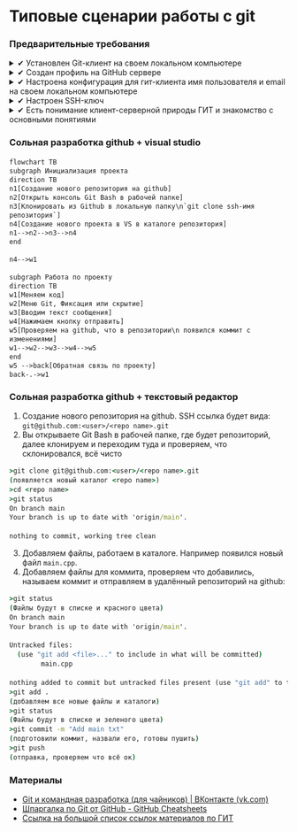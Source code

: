 # Типовые сценарии работы с git

### Предварительные требования

<details>
<summary> ✔ Установлен Git-клиент на своем локальном компьютере</summary><p>

* Правой кнопкой нажимаем на рабочем столе, есть в контекстном меню GIT GUI Here, Git Bash Here.
![](./images/Pasted%20image%2020240618152052.png)
* Открываем Git Bash Here и набираем `git version`
![](./images/Pasted%20image%2020240618152211.png)
 
Подробно: [guides/git/README.md at master · netology-code/guides (github.com)](https://github.com/netology-code/guides/blob/master/git/README.md) 

</p></details>

<details>
<summary> ✔ Создан профиль на GitHub сервере</summary><p>

* Заходите на сайт github.com, нажимаете Sign In, логинетесь со своими данными
![](./images/Pasted%20image%2020240618152814.png)
* Отображается ваша домашняя страничка
![](./images/Pasted%20image%2020240618153002.png)

Подробно: [guides/github/README.md at master · netology-code/guides](https://github.com/netology-code/guides/blob/master/github/README.md)

</p></details>

<details>
<summary> ✔ Настроена конфигурация для гит-клиента имя пользователя и email на своем локальном компьютере </summary><p>
  
* Правой кнопкой нажимаем на рабочем столе, 
`git --global user.name`, `git --global user.email`. Выдача примерно такая (версия может отличаться):
![](./images/Pasted%20image%2020240618161753.png)
Подробно: [guides/git-terminal/git-terminal.md at master · netology-code/guides (github.com)](https://github.com/netology-code/guides/blob/master/git-terminal/git-terminal.md#%D0%BF%D0%B5%D1%80%D0%B2%D0%BE%D0%BD%D0%B0%D1%87%D0%B0%D0%BB%D1%8C%D0%BD%D0%B0%D1%8F-%D0%BD%D0%B0%D1%81%D1%82%D1%80%D0%BE%D0%B9%D0%BA%D0%B0-git) 

</p></details>

<details>
<summary> ✔ Настроен SSH-ключ </summary><p>

* Правой кнопкой нажимаем на рабочем столе Git Bash here,  ввести
`ls ~/.ssh`. Выдача примерно такая (версия может отличаться):
![](./images/Pasted%20image%2020240618163149.png)
* Заходим в настройки гитхаб, SSH and GPG keys. Смотрим, что там тоже есть ключ:
![](./images/Pasted%20image%2020240618163827.png)
Подробно: [guides/git-ssh at master · netology-code/guides (github.com)](https://github.com/netology-code/guides/tree/master/git-ssh)

</p></details>

<details>
<summary> ✔ Есть понимание клиент-серверной природы ГИТ и знакомство с основными понятиями </summary><p>

### Система контроля версий

```mermaid
flowchart TD
GitHub -->|Сервер| GIT-СИСТЕМА
BitBucket -.->|Сервер| GIT-СИСТЕМА
GitLab -.->|Сервер| GIT-СИСТЕМА
GIT-СИСТЕМА -->|Клиент| GitС1[Клиент консольный] 
GIT-СИСТЕМА -->|Клиент| GitС2[Клиент GUI] 
GIT-СИСТЕМА -.->|Клиент| GitС3[Интеграция с VisualStudio] 
```

GIT-СИСТЕМА - гит как система для контроля версий имеет локальную часть, которая ставится на рабочую машину разработчика и серверную часть (аналог облакак), которая настраивается через веб-интерфейс. При этом работа с гит происходит однообразно через гит-клиенты и стандартные операции.


![](./images/synchro.png)

### Основные сущности

```mermaid
flowchart TD
Репозиторий -->|Хранится| Локальный[Локальный репозиторий]
Репозиторий -->|Хранится| Удалённый[Удалённый репозиторий]
Репозиторий -->|Содержит| Ветка
Ветка -->|Содержит| Коммит
```

**Репозиторий** — некий каталог файловой системы, в котором находятся служебные файлы гит помимо файлов.     
**Локальный репозиторий** — репозиторий, расположенный на локальном компьютере разработчика в каталоге. Именно в нём происходит разработка и фиксация изменений, которые отправляются на удаленный репозиторий.    
**Удаленный репозиторий** — репозиторий, находящийся на удаленном сервере. Это общий репозиторий, в который приходят все изменения, и из которого забираются все обновления.    
**Коммит** (Commit) — это объект, содержащий информацию об изменённых файлах. Представляйте его себе в виде zip-архива с подписью-хешем.    
**Ветка** (Branch) — это отдельная история изменений (**коммитов**) в рамках одного репозитория.    

</p></details>

### Сольная разработка github + visual studio

```mermaid
flowchart TB 
subgraph Инициализация проекта
direction TB
n1[Создание нового репозитория на github]
n2[Открыть консоль Git Bash в рабочей папке]
n3[Клонировать из Github в локальную папку\n`git clone ssh-имя репозитория`]
n4[Создание нового проекта в VS в каталоге репозитория]
n1-->n2-->n3-->n4
end 

n4-->w1

subgraph Работа по проекту
direction TB
w1[Меняем код]
w2[Меню Git, Фиксация или скрытие]
w3[Вводим текст сообщения]
w4[Нажимаем кнопку отправить]
w5[Проверяем на github, что в репозитории\n появился коммит с изменениями]
w1-->w2-->w3-->w4-->w5
end 
w5 -->back[Обратная связь по проекту]
back-.->w1
```
### Сольная разработка github + текстовый редактор

1. Создание нового репозитория на github. SSH ссылка будет вида: `git@github.com:<user>/<repo name>.git`
2. Вы открываете Git Bash в рабочей папке, где будет репозиторий, далее клонируем и переходим туда и проверяем, что склонировался, всё чисто 
```cmd
>git clone git@github.com:<user>/<repo name>.git
(появляется новый каталог <repo name>)
>cd <repo name>
>git status
On branch main
Your branch is up to date with 'origin/main'.

nothing to commit, working tree clean
```
3. Добавляем файлы, работаем в каталоге. Например появился новый файл `main.cpp`. 
4. Добавляем файлы для коммита, проверяем что добавились, называем коммит и отправляем в удалённый репозиторий на github:
```cmd
>git status
(Файлы будут в списке и красного цвета)
On branch main
Your branch is up to date with 'origin/main'.

Untracked files:
  (use "git add <file>..." to include in what will be committed)
        main.cpp

nothing added to commit but untracked files present (use "git add" to track)
>git add .
(добавляем все новые файлы и каталоги)
>git status
(Файлы будут в списке и зеленого цвета)
>git commit -m "Add main txt"
(подготовили коммит, назвали его, готовы пушить)
>git push
(отправка, проверяем что всё ок)
```


### Материалы

* [Git и командная разработка (для чайников) | ВКонтакте (vk.com)](https://vk.com/@javarush-git-i-komandnaya-razrabotka-dlya-chainikov)
* [Шпаргалка по Git от GitHub - GitHub Cheatsheets](https://training.github.com/downloads/ru/github-git-cheat-sheet/)
* [Ссылка на большой список ссылок материалов по ГИТ](https://github.com/netology-code/guides/blob/master/git-basics/GitMaterialsAll.md)
